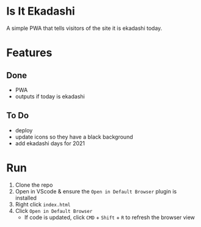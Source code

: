 # Is It Ekadashi

A simple PWA that tells visitors of the site it is ekadashi today.

# Features 
## Done
- PWA
- outputs if today is ekadashi
## To Do
- deploy
- update icons so they have a black background
- add ekadashi days for 2021

# Run
1. Clone the repo
2. Open in VScode & ensure the `Open in Default Browser` plugin is installed
3. Right click `index.html`
4. Click `Open in Default Browser`
    - If code is updated, click `CMD` + `Shift` + `R` to refresh the browser view